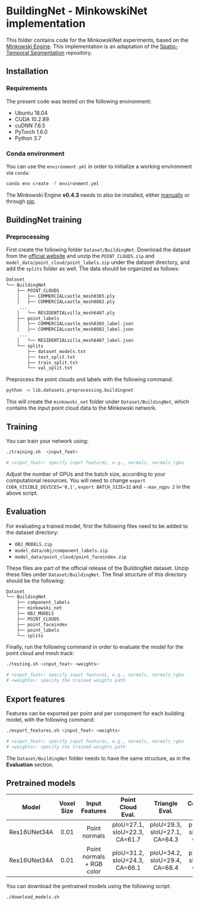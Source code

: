 # BuildingNet - MinkowskiNet implementation

This folder contains code for the MinkowskiNet experiments, based on the [Minkowski Engine](https://github.com/NVIDIA/MinkowskiEngine/tree/v0.4.3).
This implementation is an adaptation of the  [Spatio-Temporal Segmentation](https://github.com/chrischoy/SpatioTemporalSegmentation)
repository.

## Installation

### Requirements
The present code was tested on the following environment:

- Ubuntu 18.04
- CUDA 10.2.89
- cuDNN 7.6.5
- PyTorch 1.6.0
- Python 3.7

### Conda environment
You can use the ```environment.yml``` in order to initialize a working environment via ```conda```:
```bash
conda env create -f environment.yml
```
The Minkowski Engine **v0.4.3** needs to also be installed, either [manually](https://github.com/NVIDIA/MinkowskiEngine/tree/v0.4.3)
or through [pip](https://pypi.org/project/MinkowskiEngine/0.4.3/).

## BuildingNet training

### Preprocessing

First create the following folder ```Dataset/BuildingNet```. Download the dataset from the [official website](https://buildingnet.org/)
and unzip the ```POINT_CLOUDS.zip``` and ```model_data/point_cloud/point_labels.zip``` under the dataset
directory, and add the ```splits``` folder as well. The data should be organized as follows:

```bash
Dataset
└── BuildingNet
    ├── POINT_CLOUDS
    │   ├── COMMERCIALcastle_mesh0365.ply
    │   ├── COMMERCIALcastle_mesh0882.ply
     ...
    │   └── RESIDENTIALvilla_mesh6487.ply
    ├── point_labels
    │   ├── COMMERCIALcastle_mesh0365_label.json
    │   ├── COMMERCIALcastle_mesh0882_label.json
     ...
    │   └── RESIDENTIALvilla_mesh6487_label.json  
    └── splits
        ├── dataset_models.txt
        ├── test_split.txt
        ├── train_split.txt
        └── val_split.txt

```

Preprocess the point clouds and labels with the following command:
```bash
python -m lib.datasets.preprocessing.buildingnet
```
This will create the ```minkowski_net``` folder under ```Dataset/BuildingNet```, which contains the
input point cloud data to the Minkowski network.

## Training
You can train your network using:
```bash
./training.sh  <input_feat>

# <input_feat>: specify input features, e.g., normals, normals_rgba
```
Adjust the number of GPUs and the batch size, according to your computational resources. You will need to change
```export CUDA_VISIBLE_DEVICES='0,1'```, ```export BATCH_SIZE=32``` and ```--max_ngpu 2``` in the above script.

## Evaluation
For evaluating a trained model, first the following files need to be added to the dataset directory:

- ```OBJ_MODELS.zip```
- ```model_data/obj/component_labels.zip```
- ```model_data/point_cloud/point_faceindex.zip```

These files are part of the official release of the BuildingNet dataset. Unzip these files under ```Dataset/BuildingNet```.
The final structure of this directory should be the following:

```bash
Dataset
└── BuildingNet
    ├── component_labels
    ├── minkowski_net
    ├── OBJ_MODELS
    ├── POINT_CLOUDS
    ├── point_faceindex
    ├── point_labels 
    └── splits
```
Finally, run the following command in order to evaluate the model for the point cloud and mesh track:

```bash
./testing.sh <input_feat> <weights>

# <input_feat>: specify input features, e.g., normals, normals_rgba
# <weights>: specify the trained weights path

```

## Export features

Features can be exported per point and per component for each building model, with the following command:

```bash
./export_features.sh <input_feat> <weights>

# <input_feat>: specify input features, e.g., normals, normals_rgba
# <weights>: specify the trained weights path

```

The ```Dataset/BuildingNet``` folder needs to have the same structure, as in the **Evaluation** section.

## Pretrained models

| Model            | Voxel Size | Input Features          | Point Cloud Eval.           | Triangle Eval.              | Component Eval.             | Link   |
|:----------------:|:----------:|:-----------------------:|:---------------------------:|:---------------------------:|:---------------------------:|:------:|
|Res16UNet34A      |0.01        |Point normals            |pIoU=27.1, sIoU=22.3, CA=61.7|pIoU=29.3, sIoU=27.1, CA=64.3|pIoU=32.6, sIoU=36.0, CA=68.8|[download](https://drive.google.com/file/d/12oiGN41bouFXTY_4QVGfN3ZNqGDhQrjf/view?usp=sharing) |
|Res16UNet34A      |0.01        |Point normals + RGB color|pIoU=31.2, sIoU=24.3, CA=66.1|pIoU=34.2, sIoU=29.4, CA=68.4|pIoU=38.6, sIoU=39.8, CA=74.3|[download](https://drive.google.com/file/d/1woM7QWAXipikGSiBNGVfaOJdxschXyPL/view?usp=sharing) |

You can download the pretrained models using the following script:

```bash
./download_models.sh
```
